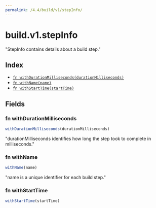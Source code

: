 ```yaml
---
permalink: /4.4/build/v1/stepInfo/
---
```


# build.v1.stepInfo

"StepInfo contains details about a build step."

## Index

* [`fn withDurationMilliseconds(durationMilliseconds)`](#fn-withdurationmilliseconds)
* [`fn withName(name)`](#fn-withname)
* [`fn withStartTime(startTime)`](#fn-withstarttime)

## Fields

### fn withDurationMilliseconds

```ts
withDurationMilliseconds(durationMilliseconds)
```

"durationMilliseconds identifies how long the step took to complete in milliseconds."

### fn withName

```ts
withName(name)
```

"name is a unique identifier for each build step."

### fn withStartTime

```ts
withStartTime(startTime)
```

